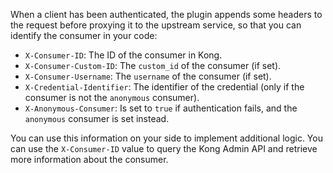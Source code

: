 <!--used in: HMAC auth-->
When a client has been authenticated, the plugin appends some headers to
the request before proxying it to the upstream service, so that you
can identify the consumer in your code:

* `X-Consumer-ID`: The ID of the consumer in Kong.
* `X-Consumer-Custom-ID`: The `custom_id` of the consumer (if set).
* `X-Consumer-Username`: The `username` of the consumer (if set).
* `X-Credential-Identifier`: The identifier of the credential (only if the consumer is not the `anonymous` consumer).
* `X-Anonymous-Consumer`: Is set to `true` if authentication fails, and the `anonymous` consumer is set instead.

You can use this information on your side to implement additional logic.
You can use the `X-Consumer-ID` value to query the Kong Admin API and retrieve
more information about the consumer.